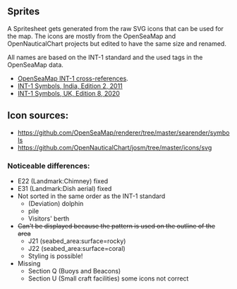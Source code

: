 ## Sprites

A Spritesheet gets generated from the raw SVG icons that can be used for the
map.
The icons are mostly from the OpenSeaMap and OpenNauticalChart projects but
edited to have the same size and renamed.

All names are based on the INT-1 standard and the used tags in the OpenSeaMap
data.

- [OpenSeaMap INT-1 cross-references](https://wiki.openstreetmap.org/wiki/Seamarks/INT-1_Cross_Reference).
- [INT-1 Symbols, India, Edition 2, 2011](https://hydrobharat.gov.in/wp-content/uploads/2019/07/INP_5020_INT1.pdf)
- [INT-1 Symbols, UK, Edition 8, 2020](https://www.hydro.navy.mi.th/standard/INT1_EN_Ed8.pdf)

## Icon sources:

- https://github.com/OpenSeaMap/renderer/tree/master/searender/symbols
- https://github.com/OpenNauticalChart/josm/tree/master/icons/svg

### Noticeable differences:

- E22 (Landmark:Chimney) fixed
- E31 (Landmark:Dish aerial) fixed
- Not sorted in the same order as the INT-1 standard
    - (Deviation) dolphin
    - pile
    - Visitors' berth
- ~~Can't be displayed because the pattern is used on the outline of the area~~
    - J21 (seabed_area:surface=rocky)
    - J22 (seabed_area:surface=coral)
    - Styling is possible!
- Missing
    - Section Q (Buoys and Beacons)
    - Section U (Small craft facilities) some icons not correct